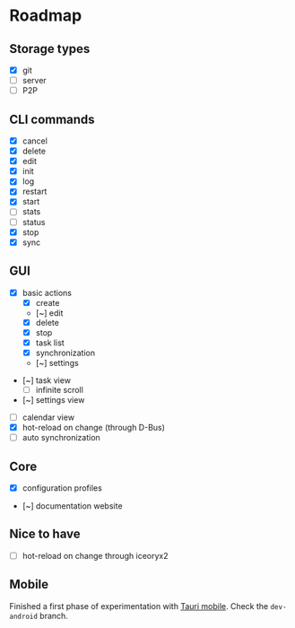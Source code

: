 # Roadmap

## Storage types
- [x] git
- [ ] server
- [ ] P2P

## CLI commands
- [x] cancel
- [x] delete
- [x] edit
- [x] init
- [x] log
- [x] restart
- [x] start
- [ ] stats
- [ ] status
- [x] stop
- [x] sync

## GUI
- [x] basic actions
  - [x] create
  - [~] edit
  - [x] delete
  - [x] stop
  - [x] task list
  - [x] synchronization
  - [~] settings
- [~] task view
    - [ ] infinite scroll
- [~] settings view
- [ ] calendar view
- [x] hot-reload on change (through D-Bus)
- [ ] auto synchronization

## Core
- [x] configuration profiles
- [~] documentation website

## Nice to have
- [ ] hot-reload on change through iceoryx2

## Mobile

Finished a first phase of experimentation with [Tauri mobile](https://beta.tauri.app/fr/blog/tauri-mobile-alpha/#preview). Check the `dev-android` branch.

